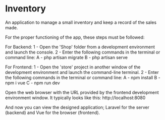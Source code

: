 # Inventory
An application to manage a small inventory and keep a record of the sales made.

For the proper functioning of the app, these steps must be followed:

For Backend:
    1 - Open the 'Shop' folder from a development environment and launch the console.
    2 - Enter the following commands in the terminal or command line:
        A - php artisan migrate
        B - php artisan serve

For Frontend:
    1 - Open the 'store' project in another window of the development environment and launch the command-line terminal.
    2 - Enter the following commands in the terminal or command line:
        A - npm install
        B - npm i vue
        C - npm run dev

Open the web browser with the URL provided by the frontend development environment window. It typically looks like this: 
    http://localhost:8080


And now you can view the designed application; Laravel for the server (backend) and Vue for the browser (frontend).